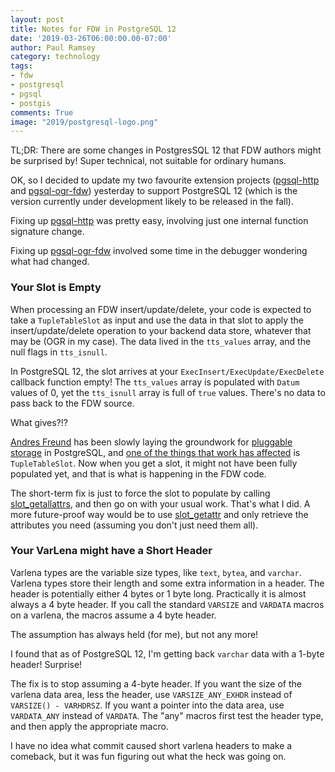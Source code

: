 ```yaml
---
layout: post
title: Notes for FDW in PostgreSQL 12
date: '2019-03-26T06:00:00.00-07:00'
author: Paul Ramsey
category: technology
tags:
- fdw
- postgresql
- pgsql
- postgis
comments: True
image: "2019/postgresql-logo.png"
---
```


TL;DR: There are some changes in PostgresSQL 12 that FDW authors might be surprised by! Super technical, not suitable for ordinary humans.

OK, so I decided to update my two favourite extension projects ([pgsql-http](https://github.com/pramsey/pgsql-http) and [pgsql-ogr-fdw](https://github.com/pramsey/pgsql-ogr-fdw)) yesterday to support PostgreSQL 12 (which is the version currently under development likely to be released in the fall).

Fixing up [pgsql-http](https://github.com/pramsey/pgsql-http) was pretty easy, involving just one internal function signature change.

Fixing up [pgsql-ogr-fdw](https://github.com/pramsey/pgsql-ogr-fdw) involved some time in the debugger wondering what had changed.

### Your Slot is Empty

When processing an FDW insert/update/delete, your code is expected to take a `TupleTableSlot` as input and use the data in that slot to apply the insert/update/delete operation to your backend data store, whatever that may be (OGR in my case). The data lived in the `tts_values` array, and the null flags in `tts_isnull`.

In PostgreSQL 12, the slot arrives at your `ExecInsert/ExecUpdate/ExecDelete` callback function empty! The `tts_values` array is populated with `Datum` values of 0, yet the `tts_isnull` array is full of `true` values. There's no data to pass back to the FDW source.

What gives?!?

[Andres Freund](https://github.com/anarazel) has been slowly laying the groundwork for [pluggable storage](https://www.postgresql.eu/events/pgconfeu2018/schedule/session/2207-pluggable-storage-in-postgresql/) in PostgreSQL, and [one of the things that work has affected](https://github.com/postgres/postgres/commit/4da597edf1bae0cf0453b5ed6fc4347b6334dfe1) is `TupleTableSlot`. Now when you get a slot, it might not have been fully populated yet, and that is what is happening in the FDW code.

The short-term fix is just to force the slot to populate by calling [slot_getallattrs](https://github.com/postgres/postgres/blob/5408e233f0667478e7f2a3e4b914e14217e20729/src/include/executor/tuptable.h#L348-L352), and then go on with your usual work. That's what I did. A more future-proof way would be to use [slot_getattr](https://github.com/postgres/postgres/blob/7c366ac969ce060c4080fbdfe74a0131ae4bf6bb/src/include/executor/tuptable.h#L379-L381) and only retrieve the attributes you need (assuming you don't just need them all).

### Your VarLena might have a Short Header

Varlena types are the variable size types, like `text`, `bytea`, and `varchar`. Varlena types store their length and some extra information in a header. The header is potentially either 4 bytes or 1 byte long. Practically it is almost always a 4 byte header. If you call the standard `VARSIZE` and `VARDATA` macros on a varlena, the macros assume a 4 byte header.

The assumption has always held (for me), but not any more!

I found that as of PostgreSQL 12, I'm getting back `varchar` data with a 1-byte header! Surprise!

The fix is to stop assuming a 4-byte header. If you want the size of the varlena data area, less the header, use `VARSIZE_ANY_EXHDR` instead of `VARSIZE() - VARHDRSZ`. If you want a pointer into the data area, use `VARDATA_ANY` instead of `VARDATA`. The "any" macros first test the header type, and then apply the appropriate macro.

I have no idea what commit caused short varlena headers to make a comeback, but it was fun figuring out what the heck was going on.



